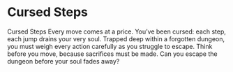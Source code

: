 # Cursed Steps
Cursed Steps Every move comes at a price.  You’ve been cursed: each step, each jump drains your very soul. Trapped deep within a forgotten dungeon, you must weigh every action carefully as you struggle to escape.  Think before you move, because sacrifices must be made.  Can you escape the dungeon before your soul fades away?
